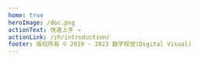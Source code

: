 ```yaml
---
home: true
heroImage: /doc.png
actionText: 快速上手 →
actionLink: /zh/introduction/
footer: 版权所有 © 2019 - 2023 数字视觉(Digital Visual)
---
```

